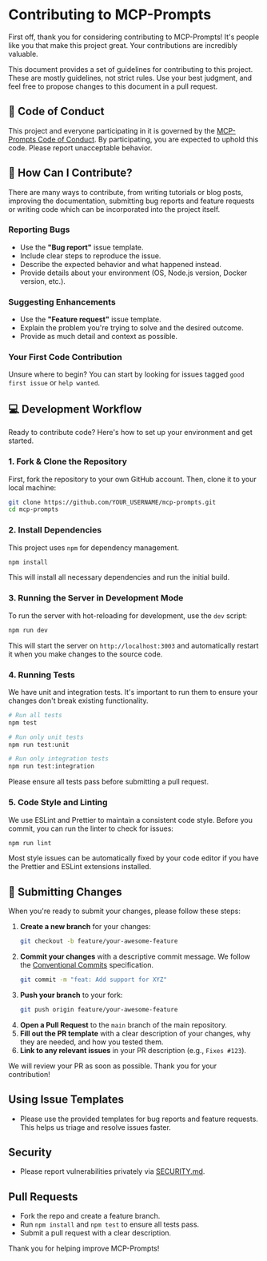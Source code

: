 # Contributing to MCP-Prompts

First off, thank you for considering contributing to MCP-Prompts! It's people like you that make this project great. Your contributions are incredibly valuable.

This document provides a set of guidelines for contributing to this project. These are mostly guidelines, not strict rules. Use your best judgment, and feel free to propose changes to this document in a pull request.

## 📜 Code of Conduct

This project and everyone participating in it is governed by the [MCP-Prompts Code of Conduct](./CODE_OF_CONDUCT.md). By participating, you are expected to uphold this code. Please report unacceptable behavior.

## 🚀 How Can I Contribute?

There are many ways to contribute, from writing tutorials or blog posts, improving the documentation, submitting bug reports and feature requests or writing code which can be incorporated into the project itself.

### Reporting Bugs

-   Use the **"Bug report"** issue template.
-   Include clear steps to reproduce the issue.
-   Describe the expected behavior and what happened instead.
-   Provide details about your environment (OS, Node.js version, Docker version, etc.).

### Suggesting Enhancements

-   Use the **"Feature request"** issue template.
-   Explain the problem you're trying to solve and the desired outcome.
-   Provide as much detail and context as possible.

### Your First Code Contribution

Unsure where to begin? You can start by looking for issues tagged `good first issue` or `help wanted`.

## 💻 Development Workflow

Ready to contribute code? Here's how to set up your environment and get started.

### 1. Fork & Clone the Repository

First, fork the repository to your own GitHub account. Then, clone it to your local machine:

```bash
git clone https://github.com/YOUR_USERNAME/mcp-prompts.git
cd mcp-prompts
```

### 2. Install Dependencies

This project uses `npm` for dependency management.

```bash
npm install
```

This will install all necessary dependencies and run the initial build.

### 3. Running the Server in Development Mode

To run the server with hot-reloading for development, use the `dev` script:

```bash
npm run dev
```

This will start the server on `http://localhost:3003` and automatically restart it when you make changes to the source code.

### 4. Running Tests

We have unit and integration tests. It's important to run them to ensure your changes don't break existing functionality.

```bash
# Run all tests
npm test

# Run only unit tests
npm run test:unit

# Run only integration tests
npm run test:integration
```

Please ensure all tests pass before submitting a pull request.

### 5. Code Style and Linting

We use ESLint and Prettier to maintain a consistent code style. Before you commit, you can run the linter to check for issues:

```bash
npm run lint
```

Most style issues can be automatically fixed by your code editor if you have the Prettier and ESLint extensions installed.

## 🚀 Submitting Changes

When you're ready to submit your changes, please follow these steps:

1.  **Create a new branch** for your changes:
    ```bash
    git checkout -b feature/your-awesome-feature
    ```
2.  **Commit your changes** with a descriptive commit message. We follow the [Conventional Commits](https://www.conventionalcommits.org/en/v1.0.0/) specification.
    ```bash
    git commit -m "feat: Add support for XYZ"
    ```
3.  **Push your branch** to your fork:
    ```bash
    git push origin feature/your-awesome-feature
    ```
4.  **Open a Pull Request** to the `main` branch of the main repository.
5.  **Fill out the PR template** with a clear description of your changes, why they are needed, and how you tested them.
6.  **Link to any relevant issues** in your PR description (e.g., `Fixes #123`).

We will review your PR as soon as possible. Thank you for your contribution!

## Using Issue Templates
- Please use the provided templates for bug reports and feature requests. This helps us triage and resolve issues faster.

## Security
- Please report vulnerabilities privately via [SECURITY.md](./SECURITY.md).

## Pull Requests
- Fork the repo and create a feature branch.
- Run `npm install` and `npm test` to ensure all tests pass.
- Submit a pull request with a clear description.

Thank you for helping improve MCP-Prompts! 
